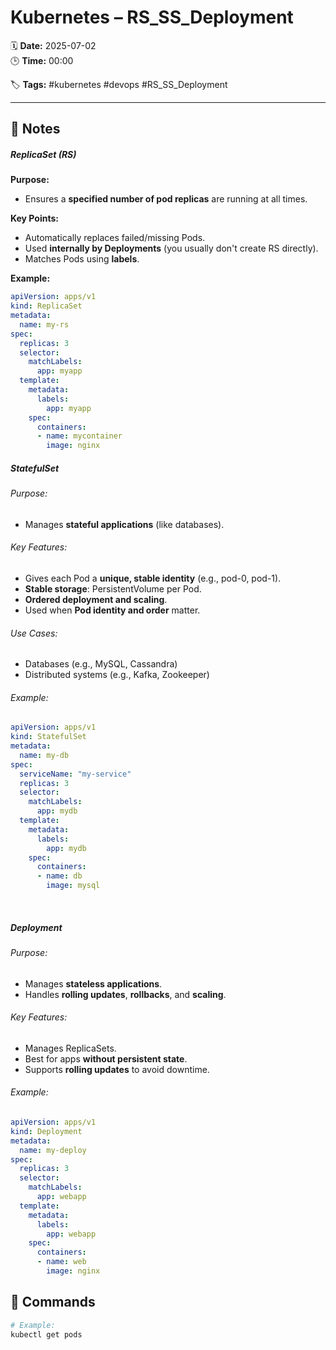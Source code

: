# Kubernetes – RS_SS_Deployment

🗓️ **Date:** 2025-07-02  
🕒 **Time:** 00:00  

🏷️ **Tags:** #kubernetes #devops #RS_SS_Deployment  

---

## 📝 Notes

##### ReplicaSet (RS)
**Purpose:**

- Ensures a **specified number of pod replicas** are running at all
  times.

**Key Points:**

- Automatically replaces failed/missing Pods.
- Used **internally by Deployments** (you usually don't create RS
  directly).
- Matches Pods using **labels**.

**Example:**

```YAML
apiVersion: apps/v1
kind: ReplicaSet
metadata:
  name: my-rs
spec:
  replicas: 3
  selector:
    matchLabels:
      app: myapp
  template:
    metadata:
      labels:
        app: myapp
    spec:
      containers:
      - name: mycontainer
        image: nginx

```

##### StatefulSet
###### Purpose:
- Manages **stateful applications** (like databases).

###### Key Features:
- Gives each Pod a **unique, stable identity** (e.g., pod-0, pod-1).
- **Stable storage**: PersistentVolume per Pod.
- **Ordered deployment and scaling**.
- Used when **Pod identity and order** matter.

###### Use Cases:
- Databases (e.g., MySQL, Cassandra)
- Distributed systems (e.g., Kafka, Zookeeper)

###### Example:

```YAML
apiVersion: apps/v1
kind: StatefulSet
metadata:
  name: my-db
spec:
  serviceName: "my-service"
  replicas: 3
  selector:
    matchLabels:
      app: mydb
  template:
    metadata:
      labels:
        app: mydb
    spec:
      containers:
      - name: db
        image: mysql

```

 

#####  Deployment

###### Purpose:
- Manages **stateless applications**.
- Handles **rolling updates**, **rollbacks**, and **scaling**.

###### Key Features:
- Manages ReplicaSets.
- Best for apps **without persistent state**.
- Supports **rolling updates** to avoid downtime.

###### Example:

```YAML
apiVersion: apps/v1
kind: Deployment
metadata:
  name: my-deploy
spec:
  replicas: 3
  selector:
    matchLabels:
      app: webapp
  template:
    metadata:
      labels:
        app: webapp
    spec:
      containers:
      - name: web
        image: nginx

```


## 🧾 Commands

```bash
# Example:
kubectl get pods

